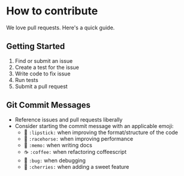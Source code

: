 # How to contribute

We love pull requests. Here's a quick guide.

## Getting Started

  1. Find or submit an issue
  2. Create a test for the issue
  3. Write code to fix issue
  4. Run tests
  5. Submit a pull request

## Git Commit Messages

  * Reference issues and pull requests liberally
  * Consider starting the commit message with an applicable emoji:
    * :lipstick: `:lipstick:` when improving the format/structure of the code
    * :racehorse: `:racehorse:` when improving performance
    * :memo: `:memo:` when writing docs
    * :coffee: `:coffee:` when refactoring coffeescript
    * :bug: `:bug:` when debugging
    * :cherries: `:cherries:` when adding a sweet feature